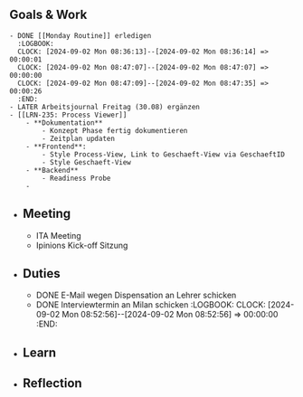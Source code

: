 ## Goals & Work
	- DONE [[Monday Routine]] erledigen
	  :LOGBOOK:
	  CLOCK: [2024-09-02 Mon 08:36:13]--[2024-09-02 Mon 08:36:14] =>  00:00:01
	  CLOCK: [2024-09-02 Mon 08:47:07]--[2024-09-02 Mon 08:47:07] =>  00:00:00
	  CLOCK: [2024-09-02 Mon 08:47:09]--[2024-09-02 Mon 08:47:35] =>  00:00:26
	  :END:
	- LATER Arbeitsjournal Freitag (30.08) ergänzen
	- [[LRN-235: Process Viewer]]
		- **Dokumentation**
			- Konzept Phase fertig dokumentieren
			- Zeitplan updaten
		- **Frontend**:
			- Style Process-View, Link to Geschaeft-View via GeschaeftID
			- Style Geschaeft-View
		- **Backend**
			- Readiness Probe
		-
- ## Meeting
	- ITA Meeting
	- Ipinions Kick-off Sitzung
- ## Duties
	- DONE E-Mail wegen Dispensation an Lehrer schicken
	- DONE Interviewtermin an Milan schicken
	  :LOGBOOK:
	  CLOCK: [2024-09-02 Mon 08:52:56]--[2024-09-02 Mon 08:52:56] =>  00:00:00
	  :END:
- ## Learn
- ## Reflection